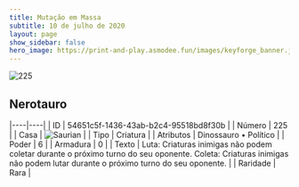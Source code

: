 ```yaml
---
title: Mutação em Massa
subtitle: 10 de julho de 2020
layout: page
show_sidebar: false
hero_image: https://print-and-play.asmodee.fun/images/keyforge_banner.jpg
---
```


![225](https://cdn.keyforgegame.com/media/card_front/pt/479_225_67834PXHXPQF_pt.png)

## Nerotauro

|----|----|
| ID | 54651c5f-1436-43ab-b2c4-95518bd8f30b |
| Número | 225 |
| Casa | ![Saurian](https://archonarcana.com/images/thumb/9/9e/Saurian_P.png/22px-Saurian_P.png "Sauro") |
| Tipo | Criatura |
| Atributos | Dinossauro • Político |
| Poder | 6 |
| Armadura | 0 |
| Texto | Luta: Criaturas inimigas não podem coletar durante o próximo turno do  seu oponente.   Coleta: Criaturas inimigas não podem lutar durante o próximo turno do seu oponente. |
| Raridade | Rara |

